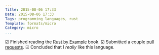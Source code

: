 ```yaml
---
Title: 2015-08-06 17:33
Date: 2015-08-06 17:33
Tags: programming languages, rust
Template: formats/micro
Category: micro
...
```


☑ Finished reading the [Rust by Example] book.
☑ Submitted a couple [pull requests].
☑ Concluded that I *really* like this language.

[Rust by Example]: http://rustbyexample.com
[pull requests]: https://github.com/rust-lang/rust-by-example/pull/628

